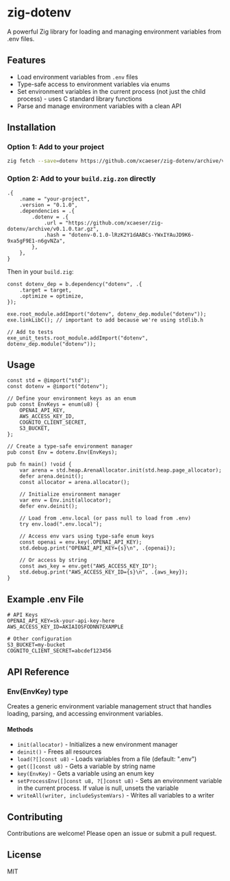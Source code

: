 # zig-dotenv

A powerful Zig library for loading and managing environment variables from .env files.

## Features

- Load environment variables from `.env` files
- Type-safe access to environment variables via enums
- Set environment variables in the current process (not just the child process) - uses C standard library functions
- Parse and manage environment variables with a clean API

## Installation

### Option 1: Add to your project

```bash
zig fetch --save=dotenv https://github.com/xcaeser/zig-dotenv/archive/v0.1.0.tar.gz
```

### Option 2: Add to your `build.zig.zon` directly

```zig
.{
    .name = "your-project",
    .version = "0.1.0",
    .dependencies = .{
        .dotenv = .{
            .url = "https://github.com/xcaeser/zig-dotenv/archive/v0.1.0.tar.gz",
            .hash = "dotenv-0.1.0-lRzK2Y1dAABCs-YWxIYAuJD9K6-9xa5gF9E1-n6gvNZa",
        },
    },
}
```

Then in your `build.zig`:

```zig
const dotenv_dep = b.dependency("dotenv", .{
    .target = target,
    .optimize = optimize,
});

exe.root_module.addImport("dotenv", dotenv_dep.module("dotenv"));
exe.linkLibC(); // important to add because we're using stdlib.h

// Add to tests
exe_unit_tests.root_module.addImport("dotenv", dotenv_dep.module("dotenv"));
```

## Usage

```zig
const std = @import("std");
const dotenv = @import("dotenv");

// Define your environment keys as an enum
pub const EnvKeys = enum(u8) {
    OPENAI_API_KEY,
    AWS_ACCESS_KEY_ID,
    COGNITO_CLIENT_SECRET,
    S3_BUCKET,
};

// Create a type-safe environment manager
pub const Env = dotenv.Env(EnvKeys);

pub fn main() !void {
    var arena = std.heap.ArenaAllocator.init(std.heap.page_allocator);
    defer arena.deinit();
    const allocator = arena.allocator();

    // Initialize environment manager
    var env = Env.init(allocator);
    defer env.deinit();

    // Load from .env.local (or pass null to load from .env)
    try env.load(".env.local");

    // Access env vars using type-safe enum keys
    const openai = env.key(.OPENAI_API_KEY);
    std.debug.print("OPENAI_API_KEY={s}\n", .{openai});

    // Or access by string
    const aws_key = env.get("AWS_ACCESS_KEY_ID");
    std.debug.print("AWS_ACCESS_KEY_ID={s}\n", .{aws_key});
}
```

## Example .env File

```
# API Keys
OPENAI_API_KEY=sk-your-api-key-here
AWS_ACCESS_KEY_ID=AKIAIOSFODNN7EXAMPLE

# Other configuration
S3_BUCKET=my-bucket
COGNITO_CLIENT_SECRET=abcdef123456
```

## API Reference

### Env(EnvKey) type

Creates a generic environment variable management struct that handles loading, parsing, and accessing environment variables.

#### Methods

- `init(allocator)` - Initializes a new environment manager
- `deinit()` - Frees all resources
- `load(?[]const u8)` - Loads variables from a file (default: ".env")
- `get([]const u8)` - Gets a variable by string name
- `key(EnvKey)` - Gets a variable using an enum key
- `setProcessEnv([]const u8, ?[]const u8)` - Sets an environment variable in the current process. If value is null, unsets the variable
- `writeAll(writer, includeSystemVars)` - Writes all variables to a writer

## Contributing

Contributions are welcome! Please open an issue or submit a pull request.

## License

MIT

